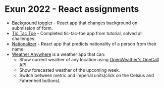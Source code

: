 # Exun 2022 - React assignments
- [Background toggler](https://background-toggler.vercel.app) - React app that changes background on submission of form.
- [Tic Tac Toe](https://tictactoe-react-app.vercel.app) - Completed tic-tac-toe app from tutorial, solved all challenges.
- [Nationalizer](https://nationalizer.vercel.app) - React app that predicts nationality of a person from their name.
- [Weather Anywhere](https://weather-anywhere.vercel.app) is a weather app that can:
    - Show current weather of any location using [OpenWeather's OneCall API](https://openweathermap.org/api/one-call-api).
    - Show forecasted weather of the upcoming week.
    - Switch between metric and imperial units(click on the Celsius and Fahrenheit buttons).